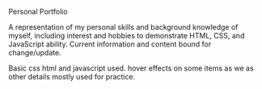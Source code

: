 Personal Portfolio

A representation of my personal skills and background knowledge of myself, including interest and hobbies to demonstrate HTML, CSS, and JavaScript ability.
Current information and content bound for change/update.

Basic css html and javascript used. hover effects on some items as we as other details mostly used for practice.
